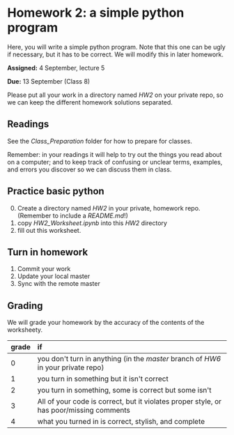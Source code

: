# Homework 2: a simple python program

Here, you will write a simple python program. Note that this one can be ugly if necessary, but it has to be correct. We will modify this in later homework.

**Assigned:** 4 September, lecture 5

**Due:** 13 September (Class 8)

Please put all your work in a directory named *HW2* on your private repo, so we can keep the different homework solutions separated.

## Readings ##

See the *Class_Preparation* folder for how to prepare for classes.

Remember: in your readings it will help to try out the things you read about on a computer; and to keep track of confusing or unclear terms, examples, and errors you discover so we can discuss them in class.

## Practice basic python

0. Create a directory named *HW2* in your private, homework repo.
(Remember to include a *README.md*!)
1. copy *HW2_Worksheet.ipynb* into this *HW2* directory
2. fill out this worksheet.

## Turn in homework
1. Commit your work
2. Update your local master
3. Sync with the remote master

## Grading
We will grade your homework by the accuracy of the contents of the worksheety.

grade | if
----- | :---------
0     | you don't turn in anything (in the *master* branch of *HW6* in your private repo)
1     | you turn in something but it isn't correct
2     | you turn in something, some is correct but some isn't
3     | All of your code is correct, but it violates proper style, or has poor/missing comments
4     | what you turned in is correct, stylish, and complete

